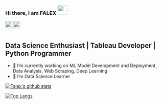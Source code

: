 ### Hi there, I am FALEX <img src="https://raw.githubusercontent.com/iampavangandhi/iampavangandhi/master/gifs/Hi.gif" width="30px"></h2>

<a href="https://www.linkedin.com/in/falex-soj-920a54179">
  <img align="left" alt="Falex's Linkdein" width="22px" src="https://cdn.jsdelivr.net/npm/simple-icons@v3/icons/linkedin.svg" />
</a>
<a href="https://github.com/falex55">
  <img align="left" alt="Falex's Github" width="22px" src="https://cdn.jsdelivr.net/npm/simple-icons@v3/icons/github.svg" />
</a>
<br />
<br />

## Data Science Enthusiast | Tableau Developer | Python Programmer

- 🔭 I’m currently working on ML Model Development and Deployment, Data Analysis, Web Scraping, Deep Learning
- 🌱 I’m Data Science Learner

[![Falex's github stats](https://github-readme-stats.vercel.app/api?username=falex55&count_private=true&show_icons=true&theme=merko&hide_rank=false)](https://github.com/falex55/github-readme-stats)
<br />

[![Top Langs ](https://github-readme-stats.vercel.app/api/top-langs/?username=falex55)](https://github.com/falex55/github-readme-stats)

